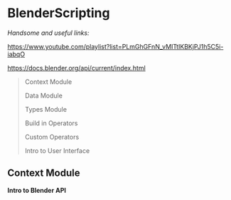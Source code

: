 # BlenderScripting

*Handsome and useful links:*

https://www.youtube.com/playlist?list=PLmGhGFnN_vMITtIKBKjPJ1h5C5i-iabqO

https://docs.blender.org/api/current/index.html

> Context Module
>
> Data Module
>
> Types Module
>
> Build in Operators
>
> Custom Operators
>
> Intro to User Interface

## Context Module

**Intro to Blender API**


 
